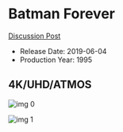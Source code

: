 # Batman Forever

[Discussion Post](https://www.avsforum.com/threads/bass-eq-for-filtered-movies.2995212/post-58150462)

* Release Date: 2019-06-04
* Production Year: 1995

## 4K/UHD/ATMOS

![img 0](https://i.imgur.com/ci18NmQ.jpg)

![img 1](https://i.imgur.com/guWQLMQ.jpg)

